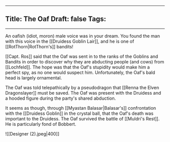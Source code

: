 
---
Title: The Oaf
Draft: false
Tags:
  - 
---

An oafish (idiot, moron) male voice was in your dream. You found the man with this voice in the [[Druidess Goblin Lair]], and he is one of [[RotThorn|RotThorn's]] bandits! 

[[Capt. Ros]] said that the Oaf was sent in to the ranks of the Goblins and Bandits in order to discover why they are abducting people (and cows) from [[Lochfeld]]. The hope was that the Oaf's stupidity would make him a perfect spy, as no one would suspect him. Unfortunately, the Oaf's bald head is largely ornamental. 

The Oaf was told telepathically by a pseudodragon that [[Renna the Elven Dragonslayer]] must be saved. The Oaf was present with the Druidess and a hooded figure during the party's shared abduction. 

It seems as though, through [[Myastan Balasar|Balasar's]] confrontation with the [[Druidess Goblin]] in the crystal ball, that the Oaf's death was important to the Druidess. 
The Oaf survived the battle of [[Muldri's Rest]]. He is particularly fond of Bobbert.  

![[Designer (2).jpeg|400]]